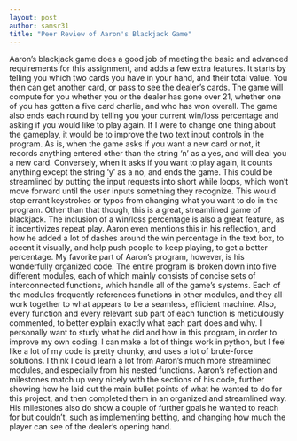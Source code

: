 ```yaml
---
layout: post
author: samsr31
title: "Peer Review of Aaron's Blackjack Game"
---
```


Aaron’s blackjack game does a good job of meeting the basic and advanced requirements for this assignment, and adds a few extra features.  It starts by telling you which two cards you have in your hand, and their total value.  You then can get another card, or pass to see the dealer’s cards.  The game will compute for you whether you or the dealer has gone over 21, whether one of you has gotten a five card charlie, and who has won overall.  The game also ends each round by telling you your current win/loss percentage and asking if you would like to play again.
If I were to change one thing about the gameplay, it would be to improve the two text input controls in the program.  As is, when the game asks if you want a new card or not, it records anything entered other than the string ‘n’ as a yes, and will deal you a new card.  Conversely, when it asks if you want to play again, it counts anything except the string ‘y’ as a no, and ends the game.  This could be streamlined by putting the input requests into short while loops, which won’t move forward until the user inputs something they recognize.  This would stop errant keystrokes or typos from changing what you want to do in the program.
Other than that though, this is a great, streamlined game of blackjack.  The inclusion of a win/loss percentage is also a great feature, as it incentivizes repeat play.  Aaron even mentions this in his reflection, and how he added a lot of dashes around the win percentage in the text box, to accent it visually, and help push people to keep playing, to get a better percentage.
My favorite part of Aaron’s program, however, is his wonderfully organized code.  The entire program is broken down into five different modules, each of which mainly consists of concise sets of interconnected functions, which handle all of the game’s systems.  Each of the modules frequently references functions in other modules, and they all work together to what appears to be a seamless, efficient machine.  Also, every function and every relevant sub part of each function is meticulously commented, to better explain exactly what each part does and why.  I personally want to study what he did and how in this program, in order to improve my own coding.  I can make a lot of things work in python, but I feel like a lot of my code is pretty chunky, and uses a lot of brute-force solutions.  I think I could learn a lot from Aaron’s much more streamlined modules, and especially from his nested functions.
Aaron’s reflection and milestones match up very nicely with the sections of his code, further showing how he laid out the main bullet points of what he wanted to do for this project, and then completed them in an organized and streamlined way.  His milestones also do show a couple of further goals he wanted to reach for but couldn’t, such as implementing betting, and changing how much the player can see of the dealer’s opening hand.
